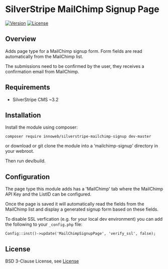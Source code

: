 # SilverStripe MailChimp Signup Page

[![Version](http://img.shields.io/packagist/v/innoweb/silverstripe-mailchimp-signup.svg?style=flat-square)](https://packagist.org/packages/innoweb/silverstripe-mailchimp-signup)
[![License](http://img.shields.io/packagist/l/innoweb/silverstripe-mailchimp-signup.svg?style=flat-square)](license.md)

## Overview

Adds page type for a MailChimp signup form. Form fields are read automatically from the MailChimp list.

The submissions need to be confirmed by the user, they receives a confirmation email from MailChimp.

## Requirements

* SilverStripe CMS ~3.2

## Installation

Install the module using composer:
```
composer require innoweb/silverstripe-mailchimp-signup dev-master
```
or download or git clone the module into a ‘mailchimp-signup’ directory in your webroot.

Then run dev/build.

## Configuration

The page type this module adds has a 'MailChimp' tab where the MailChimp API Key and the ListID can be configured. 

Once the page is saved it will automatically read the fields from the MailChimp list and display a generated signup form based on these fields. 

To disable SSL verfication (e.g. for your local dev environment) you can add the following to your `_config.php` file:

```
Config::inst()->update('MailChimpSignupPage', 'verify_ssl', false);
```

## License

BSD 3-Clause License, see [License](license.md)
